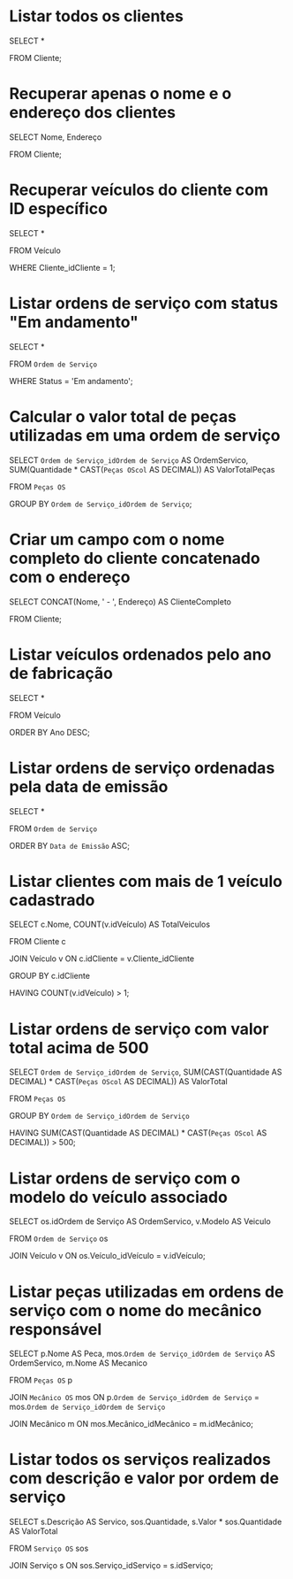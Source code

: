 # Listar todos os clientes
SELECT * 

FROM Cliente;

# Recuperar apenas o nome e o endereço dos clientes
SELECT Nome, Endereço 

FROM Cliente;

# Recuperar veículos do cliente com ID específico
SELECT * 

FROM Veículo 

WHERE Cliente_idCliente = 1;

# Listar ordens de serviço com status "Em andamento"
SELECT * 

FROM `Ordem de Serviço` 

WHERE Status = 'Em andamento';

# Calcular o valor total de peças utilizadas em uma ordem de serviço
SELECT 
    `Ordem de Serviço_idOrdem de Serviço` AS OrdemServico, 
    SUM(Quantidade * CAST(`Peças OScol` AS DECIMAL)) AS ValorTotalPeças
    
FROM `Peças OS`

GROUP BY `Ordem de Serviço_idOrdem de Serviço`;

# Criar um campo com o nome completo do cliente concatenado com o endereço
SELECT 
    CONCAT(Nome, ' - ', Endereço) AS ClienteCompleto 
    
FROM Cliente;

# Listar veículos ordenados pelo ano de fabricação
SELECT * 

FROM Veículo 

ORDER BY Ano DESC;

# Listar ordens de serviço ordenadas pela data de emissão
SELECT * 

FROM `Ordem de Serviço` 

ORDER BY `Data de Emissão` ASC;

# Listar clientes com mais de 1 veículo cadastrado
SELECT 
    c.Nome, 
    COUNT(v.idVeículo) AS TotalVeiculos 
    
FROM Cliente c

JOIN Veículo v ON c.idCliente = v.Cliente_idCliente

GROUP BY c.idCliente

HAVING COUNT(v.idVeículo) > 1;

# Listar ordens de serviço com valor total acima de 500
SELECT 
    `Ordem de Serviço_idOrdem de Serviço`, 
    SUM(CAST(Quantidade AS DECIMAL) * CAST(`Peças OScol` AS DECIMAL)) AS ValorTotal 
    
FROM `Peças OS`

GROUP BY `Ordem de Serviço_idOrdem de Serviço`

HAVING SUM(CAST(Quantidade AS DECIMAL) * CAST(`Peças OScol` AS DECIMAL)) > 500;

# Listar ordens de serviço com o modelo do veículo associado
SELECT 
    os.idOrdem de Serviço AS OrdemServico, 
    v.Modelo AS Veiculo 
    
FROM `Ordem de Serviço` os

JOIN Veículo v ON os.Veículo_idVeículo = v.idVeículo;

# Listar peças utilizadas em ordens de serviço com o nome do mecânico responsável
SELECT 
    p.Nome AS Peca, 
    mos.`Ordem de Serviço_idOrdem de Serviço` AS OrdemServico, 
    m.Nome AS Mecanico 
    
FROM `Peças OS` p

JOIN `Mecânico OS` mos ON p.`Ordem de Serviço_idOrdem de Serviço` = mos.`Ordem de Serviço_idOrdem de Serviço`

JOIN Mecânico m ON mos.Mecânico_idMecânico = m.idMecânico;

# Listar todos os serviços realizados com descrição e valor por ordem de serviço
SELECT 
    s.Descrição AS Servico, 
    sos.Quantidade, 
    s.Valor * sos.Quantidade AS ValorTotal
    
FROM `Serviço OS` sos

JOIN Serviço s ON sos.Serviço_idServiço = s.idServiço;